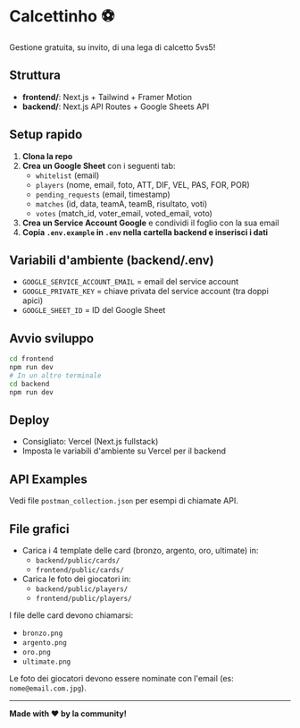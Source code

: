 # Calcettinho ⚽️

Gestione gratuita, su invito, di una lega di calcetto 5vs5!

## Struttura
- **frontend/**: Next.js + Tailwind + Framer Motion
- **backend/**: Next.js API Routes + Google Sheets API

## Setup rapido

1. **Clona la repo**
2. **Crea un Google Sheet** con i seguenti tab:
   - `whitelist` (email)
   - `players` (nome, email, foto, ATT, DIF, VEL, PAS, FOR, POR)
   - `pending_requests` (email, timestamp)
   - `matches` (id, data, teamA, teamB, risultato, voti)
   - `votes` (match_id, voter_email, voted_email, voto)
3. **Crea un Service Account Google** e condividi il foglio con la sua email
4. **Copia `.env.example` in `.env` nella cartella backend e inserisci i dati**

## Variabili d'ambiente (backend/.env)
- `GOOGLE_SERVICE_ACCOUNT_EMAIL` = email del service account
- `GOOGLE_PRIVATE_KEY` = chiave privata del service account (tra doppi apici)
- `GOOGLE_SHEET_ID` = ID del Google Sheet

## Avvio sviluppo

```sh
cd frontend
npm run dev
# In un altro terminale
cd backend
npm run dev
```

## Deploy
- Consigliato: Vercel (Next.js fullstack)
- Imposta le variabili d'ambiente su Vercel per il backend

## API Examples
Vedi file `postman_collection.json` per esempi di chiamate API.

## File grafici

- Carica i 4 template delle card (bronzo, argento, oro, ultimate) in:
  - `backend/public/cards/`
  - `frontend/public/cards/`
- Carica le foto dei giocatori in:
  - `backend/public/players/`
  - `frontend/public/players/`

I file delle card devono chiamarsi:
- `bronzo.png`
- `argento.png`
- `oro.png`
- `ultimate.png`

Le foto dei giocatori devono essere nominate con l'email (es: `nome@email.com.jpg`).

---

**Made with ❤️ by la community!** 